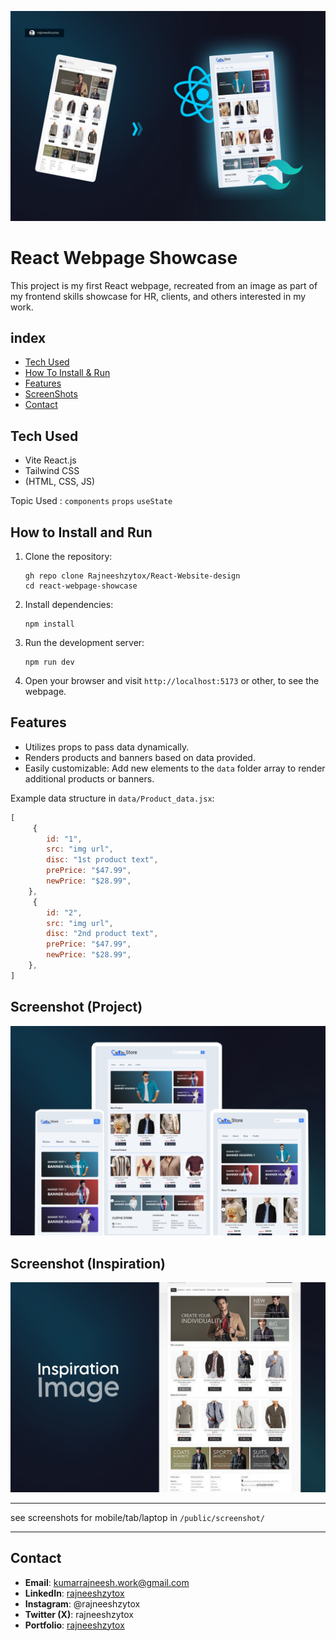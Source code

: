 ![React Site 1 Learning](./public/thumb/Thumbnail-react-site-1.jpg)

# React Webpage Showcase


This project is my first React webpage, recreated from an image as part of my frontend skills showcase for HR, clients, and others interested in my work.

## index
- [Tech Used](#tech-used)
- [How To Install & Run](#how-to-install-and-run)
- [Features](#features)
- [ScreenShots](#screenshot-project)
- [Contact](#contact)



## Tech Used
- Vite React.js
- Tailwind CSS
- (HTML, CSS, JS)

Topic Used : `components` `props` `useState`

## How to Install and Run
1. Clone the repository:
   ```
   gh repo clone Rajneeshzytox/React-Website-design
   cd react-webpage-showcase
   ```

2. Install dependencies:
   ```
   npm install
   ```

3. Run the development server:
   ```
   npm run dev
   ```

4. Open your browser and visit `http://localhost:5173` or other, to see the webpage.

## Features
- Utilizes props to pass data dynamically.
- Renders products and banners based on data provided.
- Easily customizable: Add new elements to the `data` folder array to render additional products or banners.

Example data structure in `data/Product_data.jsx`:
```javascript
[
     {
        id: "1",
        src: "img url",
        disc: "1st product text",
        prePrice: "$47.99",
        newPrice: "$28.99",
    },
     {
        id: "2",
        src: "img url",
        disc: "2nd product text",
        prePrice: "$47.99",
        newPrice: "$28.99",
    },
]
```
## Screenshot (Project)
![Inspiration Screenshot](/public/thumb/devices-react-site-1.jpg)

## Screenshot (Inspiration)
![Inspiration Screenshot](/public/thumb/inspiration-react-site-1.jpg)


---
see screenshots for mobile/tab/laptop in `/public/screenshot/`


---
## Contact
- **Email**: kumarrajneesh.work@gmail.com
- **LinkedIn**: [rajneeshzytox](https://www.linkedin.com/in/rajneeshzytox/)
- **Instagram**: @rajneeshzytox
- **Twitter (X)**: rajneeshzytox
- **Portfolio**: [rajneeshzytox](rajneeshzytox.github.io/portfolio)
